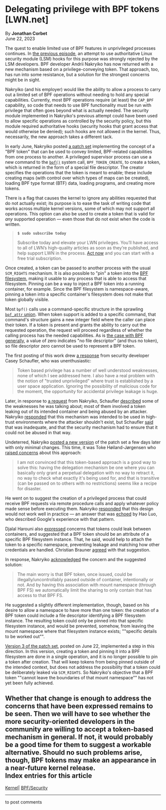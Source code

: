# Delegating privilege with BPF tokens [LWN.net]

By **Jonathan Corbet**  
June 22, 2023 

The quest to enable limited use of BPF features in unprivileged processes continues. In [the previous episode](/Articles/929746/), an attempt to use authoritative Linux security module (LSM) hooks for this purpose was strongly rejected by the LSM developers. BPF developer Andrii Nakryiko has now returned with a new mechanism based on a privilege-conveying token. That approach, too, has run into some resistance, but a solution for the strongest concerns might be in sight. 

Nakryiko (and his employer) would like the ability to allow a process to carry out a limited set of BPF operations without needing to hold any special capabilities. Currently, most BPF operations require (at least) the `CAP_BPF` capability, so code that needs to use BPF functionality must be run with privilege that often goes beyond what is actually needed. The security module implemented in Nakryiko's previous attempt could have been used to allow specific operations as controlled by the security policy, but this module required authoritative hooks (security hooks that grant access that would otherwise be denied); such hooks are not allowed in the kernel. Thus, necessarily, the new approach takes a different tack. 

In early June, Nakryiko posted [a patch set](/ml/bpf/20230602150011.1657856-1-andrii@kernel.org/) implementing the concept of a "BPF token" that can be used to convey limited, BPF-related capabilities from one process to another. A privileged supervisor process can use a new command to the [`bpf()`](https://man7.org/linux/man-pages/man2/bpf.2.html) system call, `BPF_TOKEN_CREATE`, to create a token, which is returned in the form of a special file descriptor. The creator specifies the operations that the token is meant to enable; these include creating maps (with control over which types of maps can be created), loading BPF type format (BTF) data, loading programs, and creating more tokens. 

There is a flag that causes the kernel to ignore any abilities requested that do not actually exist; its purpose is to ease the task of writing code that works across multiple kernel versions, some of which may not support all operations. This option can also be used to create a token that is valid for _any_ supported operation — even those that do not exist when the code is written. 

> **`$ sudo subscribe today`**
> 
> Subscribe today and elevate your LWN privileges. You’ll have access to all of LWN’s high-quality articles as soon as they’re published, and help support LWN in the process. [Act now](https://lwn.net/Promo/nst-sudo/claim) and you can start with a free trial subscription. 

Once created, a token can be passed to another process with the usual `SCM_RIGHTS` mechanism. It is also possible to "pin" a token into the [BPF filesystem](/Articles/664688/), making it usable to any process that is able to access that filesystem. Pinning can be a way to inject a BPF token into a running container, for example. Since the BPF filesystem is namespace-aware, pinning a token into a specific container's filesystem does not make that token globally visible. 

Most `bpf()` calls use a command-specific structure in the sprawling [`bpf_attr` union](https://elixir.bootlin.com/linux/v6.4-rc7/source/include/uapi/linux/bpf.h#L1320). When token support is added to a specific command, that command's structure gains a new integer field where the caller can place their token. If a token is present and grants the ability to carry out the requested operation, the request will proceed regardless of whether the calling process has the needed capabilities. As is [the case with BPF generally](/Articles/933182/), a value of zero indicates "no file descriptor" (and thus no token), so file descriptor zero cannot be used to represent a BPF token. 

The first posting of this work drew [a response](/ml/bpf/1930272b-cfbe-f366-21ca-e9e7a51347be@schaufler-ca.com/) from security developer Casey Schaufler, who was unenthusiastic: 

> Token based privilege has a number of well understood weaknesses, none of which I see addressed here. I also have a real problem with the notion of "trusted unprivileged" where trust is established by a user space application. Ignoring the possibility of malicious code for the moment, the opportunity for accidental privilege leakage is huge. 

Later, in response to [a request](/ml/bpf/CAEf4BzZ5adUcs1qaHx34ZuXMyG6ByczyUqpFKq=+CtxPHYgEVQ@mail.gmail.com/) from Nakryiko, Schaufler [described](/ml/bpf/24dcbfec-1527-ab14-9726-ca91d68f35d4@schaufler-ca.com/) some of the weaknesses he was talking about; most of them involved a token leaking out of its intended container and being abused by an attacker. Nakryiko [responded](/ml/bpf/CAEf4BzYj9YY==awasOt+ufJGJj7P2g6qC6aMxX-Phos01aUXqw@mail.gmail.com/) that this mechanism was intended to be used in high-trust environments where the attacker shouldn't exist, but Schaufler [said](/ml/bpf/a61d8739-300f-67b0-7e7a-acf8fb1a44a8@schaufler-ca.com/) that was inadequate, and that the security mechanism had to ensure that it could not be abused in that way. 

Undeterred, Nakryiko [posted a new version](/ml/bpf/20230607235352.1723243-1-andrii@kernel.org/) of the patch set a few days later with only minimal changes. This time, it was Toke Høiland-Jørgensen who [raised concerns](/ml/bpf/871qik28bs.fsf@toke.dk/) about this approach: 

> I am not convinced that this token-based approach is a good way to solve this: having the delegation mechanism be one where you can basically only grant a perpetual delegation with no way to retract it, no way to check what exactly it's being used for, and that is transitive (can be passed on to others with no restrictions) seems like a recipe for disaster. 

He went on to suggest the creation of a privileged process that could receive BPF requests via remote procedure calls and apply whatever policy made sense before executing them. Nakryiko [responded](/ml/bpf/CAEf4BzYin==+WF27QBXoj23tHcr5BeezbPj2u9RW6qz4sLJsKw@mail.gmail.com/) that this design would not work well in practice — an answer that was [echoed](/ml/bpf/CA+khW7h95RpurRL8qmKdSJQEXNYuqSWnP16o-uRZ9G0KqCfM4Q@mail.gmail.com/) by Hao Luo, who described Google's experience with that pattern. 

Djalal Harouni also [expressed](/ml/bpf/CAEiveUdU7On9c27iek2rRmqSLFTKduNUtjEAD0iaCPQ4wZoH6Q@mail.gmail.com/) concerns that tokens could leak between containers, and suggested that a BPF token should be an attribute of a specific BPF filesystem instance. That, he said, would help to attach the token to a specific namespace, preventing leakage and matching how other credentials are handled. Christian Brauner [agreed](/ml/bpf/20230614-geruch-verzug-db3903a52383@brauner/) with that suggestion. 

In response, Nakryiko [acknowledged](/ml/bpf/CAEf4BzawogpzENKC=KYk+mvc375ZF8Rs0gnu5grOywUsM0AV+Q@mail.gmail.com/) the concern and the suggested solution: 

> The main worry is that BPF token, once issued, could be illegally/uncontrollably passed outside of container, intentionally or not. And by having this association with mount namespace (through BPF FS) we automatically limit the sharing to only contain that has access to that BPF FS. 

He suggested a slightly different implementation, though, based on his desire to allow a namespace to have more than one token: the creation of a BPF token could include a file descriptor identifying a BPF filesystem instance. The resulting token could only be pinned into that specific filesystem instance, and would be prevented, somehow, from leaving the mount namespace where that filesystem instance exists; ""specific details to be worked out"". 

[Version 3 of the patch set](/ml/bpf/20230621233809.1941811-1-andrii@kernel.org/), posted on June 22, implemented a step in this direction. In this version, creating a token and pinning it into a BPF filesystem are done in a single operation, and it is no longer possible to pin a token after creation. That will keep tokens from being pinned outside of the intended context, but does not address the possibility that a token could be deliberately leaked via `SCM_RIGHTS`. So Nakryiko's objective that a BPF token ""cannot leave the boundaries of that mount namespace"" has not yet been fully achieved. 

Whether that change is enough to address the concerns that have been expressed remains to be seen. Then we will have to see whether the more security-oriented developers in the community are willing to accept a token-based mechanism in general. If not, it would probably be a good time for them to suggest a workable alternative. Should no such problems arise, though, BPF tokens may make an appearance in a near-future kernel release.  
Index entries for this article  
---  
[Kernel](/Kernel/Index)| [BPF/Security](/Kernel/Index#BPF-Security)  
  


* * *

to post comments 

